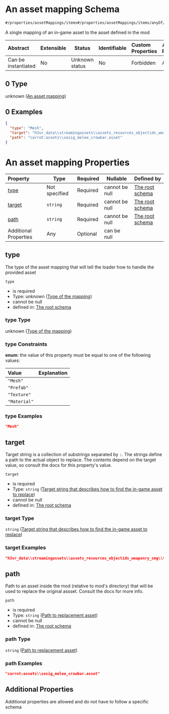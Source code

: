 # An asset mapping Schema

```txt
#/properties/assetMappings/items#/properties/assetMappings/items/anyOf/0
```

A single mapping of an in-game asset to the asset defined in the mod


| Abstract            | Extensible | Status         | Identifiable | Custom Properties | Additional Properties | Access Restrictions | Defined In                                                                   |
| :------------------ | ---------- | -------------- | ------------ | :---------------- | --------------------- | ------------------- | ---------------------------------------------------------------------------- |
| Can be instantiated | No         | Unknown status | No           | Forbidden         | Allowed               | none                | [manifest.schema.json\*](../out/manifest.schema.json "open original schema") |

## 0 Type

unknown ([An asset mapping](manifest-properties-asset-mappings-items-anyof-an-asset-mapping.md))

## 0 Examples

```json
{
  "type": "Mesh",
  "target": "h3vr_data\\streamingassets\\assets_resources_objectids_weaponry_smg\\thompsonm1a1_magazine:magazine_30Round",
  "path": "carrot:assets\\sosig_melee_crowbar.asset"
}
```

# An asset mapping Properties

| Property              | Type          | Required | Nullable       | Defined by                                                                                                                                                                                                                                                           |
| :-------------------- | ------------- | -------- | -------------- | :------------------------------------------------------------------------------------------------------------------------------------------------------------------------------------------------------------------------------------------------------------------- |
| [type](#type)         | Not specified | Required | cannot be null | [The root schema](manifest-properties-asset-mappings-items-anyof-an-asset-mapping-properties-type-of-the-mapping.md "\#/properties/assetMappings/items#/properties/assetMappings/items/anyOf/0/properties/type")                                                     |
| [target](#target)     | `string`      | Required | cannot be null | [The root schema](manifest-properties-asset-mappings-items-anyof-an-asset-mapping-properties-target-string-that-describes-how-to-find-the-in-game-asset-to-replace.md "\#/properties/assetMappings/items#/properties/assetMappings/items/anyOf/0/properties/target") |
| [path](#path)         | `string`      | Required | cannot be null | [The root schema](manifest-properties-asset-mappings-items-anyof-an-asset-mapping-properties-path-to-replacement-asset.md "\#/properties/assetMappings/items#/properties/assetMappings/items/anyOf/0/properties/path")                                               |
| Additional Properties | Any           | Optional | can be null    |                                                                                                                                                                                                                                                                      |

## type

The type of the asset mapping that will tell the loader how to handle the provided asset


`type`

-   is required
-   Type: unknown ([Type of the mapping](manifest-properties-asset-mappings-items-anyof-an-asset-mapping-properties-type-of-the-mapping.md))
-   cannot be null
-   defined in: [The root schema](manifest-properties-asset-mappings-items-anyof-an-asset-mapping-properties-type-of-the-mapping.md "\#/properties/assetMappings/items#/properties/assetMappings/items/anyOf/0/properties/type")

### type Type

unknown ([Type of the mapping](manifest-properties-asset-mappings-items-anyof-an-asset-mapping-properties-type-of-the-mapping.md))

### type Constraints

**enum**: the value of this property must be equal to one of the following values:

| Value        | Explanation |
| :----------- | ----------- |
| `"Mesh"`     |             |
| `"Prefab"`   |             |
| `"Texture"`  |             |
| `"Material"` |             |

### type Examples

```json
"Mesh"
```

## target

Target string is a collection of substrings separated by `:`. The strings define a path to the actual object to replace. The contents depend on the target value, so consult the docs for this property's value.


`target`

-   is required
-   Type: `string` ([Target string that describes how to find the in-game asset to replace](manifest-properties-asset-mappings-items-anyof-an-asset-mapping-properties-target-string-that-describes-how-to-find-the-in-game-asset-to-replace.md))
-   cannot be null
-   defined in: [The root schema](manifest-properties-asset-mappings-items-anyof-an-asset-mapping-properties-target-string-that-describes-how-to-find-the-in-game-asset-to-replace.md "\#/properties/assetMappings/items#/properties/assetMappings/items/anyOf/0/properties/target")

### target Type

`string` ([Target string that describes how to find the in-game asset to replace](manifest-properties-asset-mappings-items-anyof-an-asset-mapping-properties-target-string-that-describes-how-to-find-the-in-game-asset-to-replace.md))

### target Examples

```json
"h3vr_data\\streamingassets\\assets_resources_objectids_weaponry_smg\\thompsonm1a1_magazine:magazine_30Round"
```

## path

Path to an asset inside the mod (relative to mod's directory) that will be used to replace the original assset. Consult the docs for more info.


`path`

-   is required
-   Type: `string` ([Path to replacement asset](manifest-properties-asset-mappings-items-anyof-an-asset-mapping-properties-path-to-replacement-asset.md))
-   cannot be null
-   defined in: [The root schema](manifest-properties-asset-mappings-items-anyof-an-asset-mapping-properties-path-to-replacement-asset.md "\#/properties/assetMappings/items#/properties/assetMappings/items/anyOf/0/properties/path")

### path Type

`string` ([Path to replacement asset](manifest-properties-asset-mappings-items-anyof-an-asset-mapping-properties-path-to-replacement-asset.md))

### path Examples

```json
"carrot:assets\\sosig_melee_crowbar.asset"
```

## Additional Properties

Additional properties are allowed and do not have to follow a specific schema
